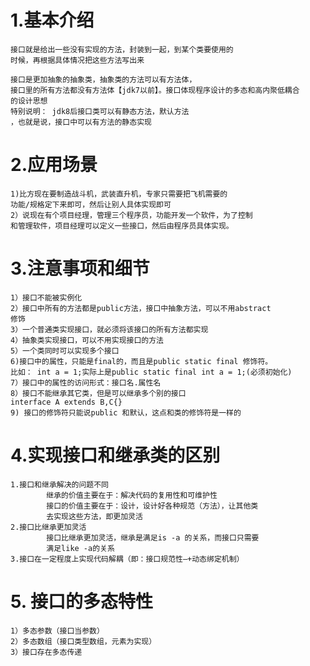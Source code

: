 # 1.基本介绍
    接口就是给出一些没有实现的方法，封装到一起，到某个类要使用的
    时候，再根据具体情况把这些方法写出来

    接口是更加抽象的抽象类，抽象类的方法可以有方法体，
    接口里的所有方法都没有方法体【jdk7以前】。接口体现程序设计的多态和高内聚低耦合
    的设计思想
    特别说明： jdk8后接口类可以有静态方法，默认方法
    ，也就是说，接口中可以有方法的静态实现
# 2.应用场景
    1)比方现在要制造战斗机，武装直升机，专家只需要把飞机需要的
    功能/规格定下来即可，然后让别人具体实现即可
    2）说现在有个项目经理，管理三个程序员，功能开发一个软件，为了控制
    和管理软件，项目经理可以定义一些接口，然后由程序员具体实现。
# 3.注意事项和细节
    1）接口不能被实例化
    2）接口中所有的方法都是public方法，接口中抽象方法，可以不用abstract
    修饰
    3）一个普通类实现接口，就必须将该接口的所有方法都实现
    4）抽象类实现接口，可以不用实现接口的方法
    5）一个类同时可以实现多个接口
    6)接口中的属性，只能是final的，而且是public static final 修饰符。
    比如： int a = 1;实际上是public static final int a = 1;(必须初始化)
    7）接口中的属性的访问形式：接口名.属性名
    8）接口不能继承其它类，但是可以继承多个别的接口
    interface A extends B,C{}
    9) 接口的修饰符只能说public 和默认，这点和类的修饰符是一样的

# 4.实现接口和继承类的区别
    1.接口和继承解决的问题不同
            继承的价值主要在于：解决代码的复用性和可维护性
            接口的价值主要在于：设计，设计好各种规范（方法），让其他类
            去实现这些方法，即更加灵活
    2.接口比继承更加灵活
            接口比继承更加灵活，继承是满足is -a 的关系，而接口只需要
            满足like -a的关系
    3.接口在一定程度上实现代码解耦（即：接口规范性—+动态绑定机制）

# 5. 接口的多态特性
    1）多态参数（接口当参数）
    2）多态数组（接口类型数组，元素为实现）
    3）接口存在多态传递
